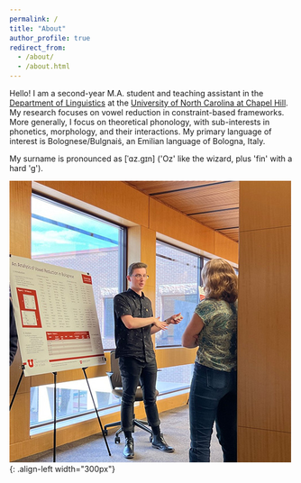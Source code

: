 ```yaml
---
permalink: /
title: "About"
author_profile: true
redirect_from: 
  - /about/
  - /about.html
---
```


Hello! I am a second-year M.A. student and teaching assistant in the [Department of Linguistics](https://linguistics.unc.edu/) at the [University of North Carolina at Chapel Hill](https://www.unc.edu/). My research focuses on vowel reduction in constraint-based frameworks. More generally, I focus on theoretical phonology, with sub-interests in phonetics, morphology, and their interactions. My primary language of interest is Bolognese/Bulgnaiṡ, an Emilian language of Bologna, Italy.

My surname is pronounced as [ˈɑz.gɪn] ('Oz' like the wizard, plus 'fin' with a hard 'g').

![Brandon presenting a poster](/images/HRPS_Brandon_talking.jpg){:  .align-left width="300px"}
